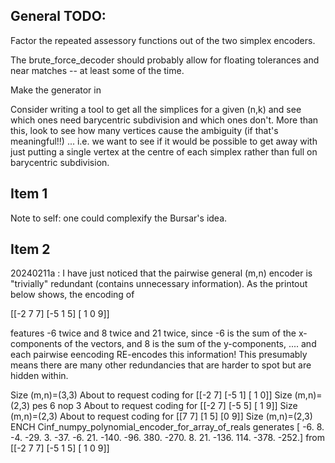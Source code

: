 ## General TODO:

Factor the repeated assessory functions out of the two simplex encoders.

The brute_force_decoder should probably allow for floating tolerances and near matches -- at least some of the time.

Make the generator in 

Consider writing a tool to get all the simplices for a given (n,k) and see which ones need barycentric subdivision and which ones don't.  More than this, look to see how many vertices cause the ambiguity (if that's meaningful!!) ... i.e. we want to see if it would be possible to get away with just putting a single vertex at the centre of each simplex rather than full on barycentric subdivision.

## Item 1

Note to self: one could complexify the Bursar's idea.

## Item 2

20240211a : I have just noticed that the pairwise general (m,n) encoder is "trivially" redundant (contains unnecessary information). As the printout below shows,
the encoding of

[[-2  7  7]
 [-5  1  5]
 [ 1  0  9]]

 features -6 twice and 8 twice and 21 twice, since -6 is the sum of the x-components of the vectors, and 8 is the sum of the y-components, .... and each pairwise eencoding RE-encodes this information! 
 This presumably means there are many other redundancies that are harder to spot but are hidden within.

Size (m,n)=(3,3)
About to request coding for [[-2  7]
 [-5  1]
 [ 1  0]]
Size (m,n)=(2,3)
pes 6 nop 3
About to request coding for [[-2  7]
 [-5  5]
 [ 1  9]]
Size (m,n)=(2,3)
About to request coding for [[7 7]
 [1 5]
 [0 9]]
Size (m,n)=(2,3)
ENCH Cinf_numpy_polynomial_encoder_for_array_of_reals generates [  -6.    8.   -4.  -29.    3.  -37.   -6.   21. -140.  -96.  380. -270.
    8.   21. -136.  114. -378. -252.] from [[-2  7  7]
 [-5  1  5]
 [ 1  0  9]]


